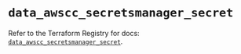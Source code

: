 # `data_awscc_secretsmanager_secret`

Refer to the Terraform Registry for docs: [`data_awscc_secretsmanager_secret`](https://registry.terraform.io/providers/hashicorp/awscc/0.70.0/docs/data-sources/secretsmanager_secret).

